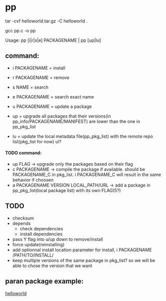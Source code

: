 # pp
tar -cvf helloworld.tar.gz -C helloworld .

gcc pp.c -o pp

Usage: pp [i|r|s|e] PACKAGENAME | pp [up|lu]


## command:

- i PACKAGENAME = install

- r PACKAGENAME = remove

- s NAME = search

- e PACKAGENAME = search exact name

- u PACKAGENAME = update a package

- up = upgrade all packages that their versions(in pp_info/PACKAGENAME/MANIFEST) are lower than the one in pp_pkg_list

- lu = update the local metadata file(pp_pkg_list) with the remote repo list(pkg_list for now) ul?


#### TODO command:
- up FLAG -> upgrade only the packages based on their flag
- c PACKAGENAME -> compile the package if available. should be PACKAGENAME_C in pkg_list. i PACKAGENAME_C will result in the same behavior if choosen
- a PACKAGENAME VERSION LOCAL_PATH/URL -> add a package in pp_pkg_list(local package list) with its own FLAG(5?)

## TODO
- checksum
- depends
    - check dependencies
    - install dependencies
- pass Y flag into u/up down to remove/install
- force update(reinstalling)
- add optionnal install location parameter for install, i PACKAGENAME /PATH/TO/INSTALL/
- keep multiple versions of the same package in pkg_list? so we will be able to chose the version that we want


## paran package example: 
[helloworld](https://github.com/MaxCoGa/helloworld-paran-package)